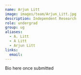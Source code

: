 ```yaml
---
name: Arjun Litt
image: images/team/Arjun_Litt.jpg
description: Independent Research
role: undergrad
group: ug
aliases:
  - A. Litt
  - A Litt
  - Arjun Litt
links:
  email: 
---
```


Bio here once submitted